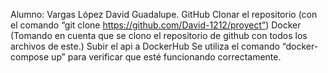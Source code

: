 Alumno: Vargas López David Guadalupe.
 GitHub
	Clonar el repositorio (con el comando “git clone https://github.com/David-1212/proyect”) Docker (Tomando 	en cuenta que se clono el repositorio de github con todos los   archivos de este.)
	Subir el api a DockerHub
	Se utiliza el comando “docker-compose up” para verificar que esté funcionando correctamente. 
